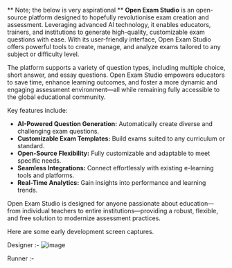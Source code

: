 ** Note;  the below is very aspirational **
**Open Exam Studio** is an open-source platform designed to hopefully revolutionise exam creation and assessment. Leveraging advanced AI technology, it enables educators, trainers, and institutions to generate high-quality, customizable exam questions with ease. With its user-friendly interface, Open Exam Studio offers powerful tools to create, manage, and analyze exams tailored to any subject or difficulty level.

The platform supports a variety of question types, including multiple choice, short answer, and essay questions. Open Exam Studio empowers educators to save time, enhance learning outcomes, and foster a more dynamic and engaging assessment environment—all while remaining fully accessible to the global educational community.

Key features include:
- **AI-Powered Question Generation:** Automatically create diverse and challenging exam questions.
- **Customizable Exam Templates:** Build exams suited to any curriculum or standard.
- **Open-Source Flexibility:** Fully customizable and adaptable to meet specific needs.
- **Seamless Integrations:** Connect effortlessly with existing e-learning tools and platforms.
- **Real-Time Analytics:** Gain insights into performance and learning trends.

Open Exam Studio is designed for anyone passionate about education—from individual teachers to entire institutions—providing a robust, flexible, and free solution to modernize assessment practices.

Here are some early development screen captures.

Designer :-
![image](https://github.com/user-attachments/assets/2b0c9cac-bc36-48a4-a8ae-6519ccd0a86c)

Runner :-

